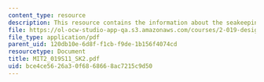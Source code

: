 ```yaml
---
content_type: resource
description: This resource contains the information about the seakeeping (II).
file: https://ol-ocw-studio-app-qa.s3.amazonaws.com/courses/2-019-design-of-ocean-systems-spring-2011/bce4ce5626a30f6868668ac7215c9d50_MIT2_019S11_SK2.pdf
file_type: application/pdf
parent_uid: 120db10e-6d8f-f1cb-f9de-1b156f4074cd
resourcetype: Document
title: MIT2_019S11_SK2.pdf
uid: bce4ce56-26a3-0f68-6866-8ac7215c9d50
---
```

